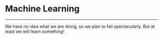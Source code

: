 # Machine Learning
---
We have no idea what we are doing, so we plan to fail spectacularly.  But at least we will learn something!
